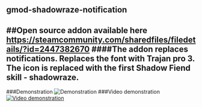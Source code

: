 ## gmod-shadowraze-notification
##Open source addon available here https://steamcommunity.com/sharedfiles/filedetails/?id=2447382670
####The addon replaces notifications. Replaces the font with Trajan pro 3. The icon is replaced with the first Shadow Fiend skill - shadowraze.
------------
###Demonstration
![Demonstration](https://steamuserimages-a.akamaihd.net/ugc/1713031691627918319/64C49F797EEB3CD3C682DA49EAD3515B133C8DC0/ "Demonstrationn")
###Video demonstration
[![Video demonstration](https://sun9-53.userapi.com/impg/ewlJLBZ4qtp70ErUgwdv4zFmtuKnB9NuxXmCew/LUievQ23hpk.jpg?size=1920x1080&quality=96&sign=d00b084bcf4ed9b84c8cd0ce6bb146b5&type=album)](https://www.youtube.com/watch?v=P04e7JPsvKQ)
